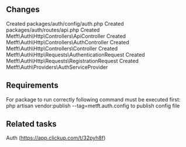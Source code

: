 ## Changes
 Created packages/auth/config/auth.php
 Created packages/auth/routes/api.php
 Created Metft\Auth\Http\Controllers\ApiController
 Created Metft\Auth\Http\Controllers\AuthController
 Created Metft\Auth\Http\Controllers\Controller
 Created Metft\Auth\Http\Requests\AuthenticationRequest
 Created Metft\Auth\Http\Requests\RegistrationRequest
 Created Metft\Auth\Providers\AuthServiceProvider
 
## Requirements
 For package to run correctly following command must be executed first:
  php artisan vendor:publish --tag=metft.auth.config to publish config file
 
## Related tasks
 Auth (https://app.clickup.com/t/32pyh8f)